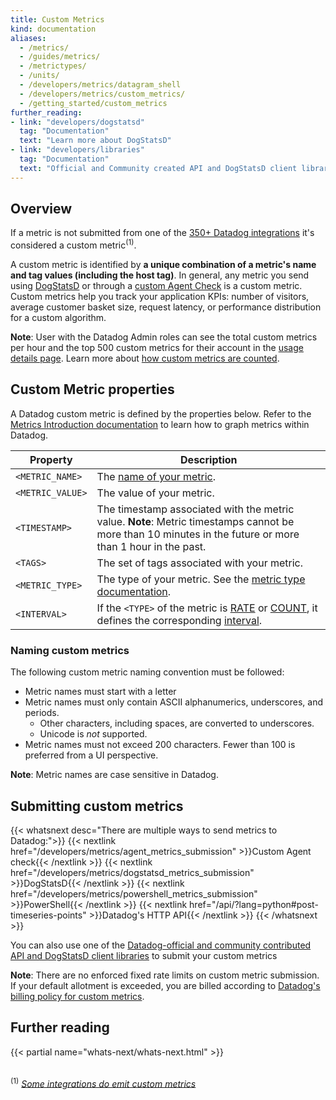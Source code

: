 ```yaml
---
title: Custom Metrics
kind: documentation
aliases:
  - /metrics/
  - /guides/metrics/
  - /metrictypes/
  - /units/
  - /developers/metrics/datagram_shell
  - /developers/metrics/custom_metrics/
  - /getting_started/custom_metrics
further_reading:
- link: "developers/dogstatsd"
  tag: "Documentation"
  text: "Learn more about DogStatsD"
- link: "developers/libraries"
  tag: "Documentation"
  text: "Official and Community created API and DogStatsD client libraries"
---
```


## Overview

If a metric is not submitted from one of the [350+ Datadog integrations][1] it's considered a custom metric<sup>(1)</sup>.

A custom metric is identified by **a unique combination of a metric's name and tag values (including the host tag)**. In general, any metric you send using [DogStatsD][2] or through a [custom Agent Check][3] is a custom metric. Custom metrics help you track your application KPIs: number of visitors, average customer basket size, request latency, or performance distribution for a custom algorithm.

**Note**: User with the Datadog Admin roles can see the total custom metrics per hour and the top 500 custom metrics for their account in the [usage details page][4]. Learn more about [how custom metrics are counted][5].

## Custom Metric properties

A Datadog custom metric is defined by the properties below. Refer to the [Metrics Introduction documentation][6] to learn how to graph metrics within Datadog.

| Property         | Description                                                                                                                                               |
|------------------|-----------------------------------------------------------------------------------------------------------------------------------------------------------|
| `<METRIC_NAME>`  | The [name of your metric](#naming-metrics).                                                                                                               |
| `<METRIC_VALUE>` | The value of your metric.                                                                                                                                 |
| `<TIMESTAMP>`    | The timestamp associated with the metric value. **Note**: Metric timestamps cannot be more than 10 minutes in the future or more than 1 hour in the past. |
| `<TAGS>`         | The set of tags associated with your metric.                                                                                                              |
| `<METRIC_TYPE>`  | The type of your metric. See the [metric type documentation][7].                                                                                          |
| `<INTERVAL>`     | If the `<TYPE>` of the metric is [RATE][8] or [COUNT][9], it defines the corresponding [interval][10].                                                    |

### Naming custom metrics

The following custom metric naming convention must be followed:

* Metric names must start with a letter
* Metric names must only contain ASCII alphanumerics, underscores, and periods.
  * Other characters, including spaces, are converted to underscores.
  * Unicode is _not_ supported.
* Metric names must not exceed 200 characters. Fewer than 100 is preferred from a UI perspective.

**Note**: Metric names are case sensitive in Datadog.

## Submitting custom metrics

{{< whatsnext desc="There are multiple ways to send metrics to Datadog:">}}
    {{< nextlink href="/developers/metrics/agent_metrics_submission" >}}Custom Agent check{{< /nextlink >}}
    {{< nextlink href="/developers/metrics/dogstatsd_metrics_submission" >}}DogStatsD{{< /nextlink >}}
    {{< nextlink href="/developers/metrics/powershell_metrics_submission" >}}PowerShell{{< /nextlink >}}
    {{< nextlink href="/api/?lang=python#post-timeseries-points" >}}Datadog's HTTP API{{< /nextlink >}}
{{< /whatsnext >}}

You can also use one of the [Datadog-official and community contributed API and DogStatsD client libraries][11] to submit your custom metrics

**Note**: There are no enforced fixed rate limits on custom metric submission. If your default allotment is exceeded, you are billed according to [Datadog's billing policy for custom metrics][5].

## Further reading

{{< partial name="whats-next/whats-next.html" >}}

<br><sup>(1)</sup> *[Some integrations do emit custom metrics][12]*

[1]: /integrations
[2]: /developers/metrics/dogstatsd_metrics_submission
[3]: /developers/metrics/agent_metrics_submission
[4]: https://app.datadoghq.com/account/usage/hourly
[5]: /account_management/billing/custom_metrics/#counting-custom-metrics
[6]: /graphing/metrics/introduction
[7]: /developers/metrics/types
[8]: /developers/metrics/types/?tab=rate#metric-submission-types
[9]: /developers/metrics/types/?tab=count#metric-submission-types
[10]: /developers/dogstatsd/data_aggregation/#how-is-aggregation-performed-with-the-dogstatsd-server
[11]: /developers/libraries
[12]: /account_management/billing/custom_metrics/#standard-integrations
